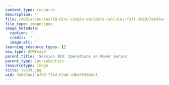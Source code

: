 ```yaml
---
content_type: resource
description: ''
file: /media/courses/18-01sc-single-variable-calculus-fall-2010/3e643ae1af88738463a8a9b4fb9664cf_lec39.jpg
file_type: image/jpeg
image_metadata:
  caption: ''
  credit: ''
  image-alt: ''
learning_resource_types: []
ocw_type: OCWImage
parent_title: 'Session 100: Operations on Power Series'
parent_type: CourseSection
resourcetype: Image
title: lec39.jpg
uid: 3e643ae1-af88-7384-63a8-a9b4fb9664cf
---
```


